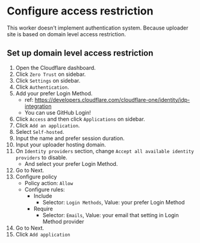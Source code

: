 # Configure access restriction
This worker doesn't implement authentication system.
Because uploader site is based on domain level access restriction.

## Set up domain level access restriction
1. Open the Cloudflare dashboard.
1. Click `Zero Trust` on sidebar.
1. Click `Settings` on sidebar.
1. Click `Authentication`.
1. Add your prefer Login Method.
   - ref: https://developers.cloudflare.com/cloudflare-one/identity/idp-integration
   - You can use GitHub Login!
1. Click `Access` and then click `Applications` on sidebar.
1. Click `Add an application`.
1. Select `Self-hosted`.
1. Input the name and prefer session duration.
1. Input your uploader hosting domain.
1. On `Identity providers` section, change `Accept all available identity providers` to disable.
   - And select your prefer Login Method.
1. Go to Next.
1. Configure policy
   - Policy action: `Allow`
   - Configure rules:
     - Include
       - Selector: `Login Methods`, Value: your prefer Login Method
     - Require
       - Selector: `Emails`, Value: your email that setting in Login Method provider
1. Go to Next.
1. Click `Add application`
